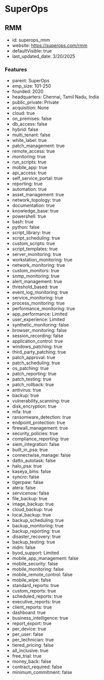 # SuperOps

## RMM
- id: superops_rmm
- website: https://superops.com/rmm
- defaultVisible: true
- last_updated_date: 3/20/2025

### Features

- parent: SuperOps
- emp_size: 101-250
- founded: 2020
- headquarters: Chennai, Tamil Nadu, India
- public_private: Private
- acquisition: None
- cloud: true
- on_premises: false
- db_access: false
- hybrid: false
- multi_tenant: false
- white_label: true
- patch_management: true
- remote_access: true
- monitoring: true
- run_scripts: true
- mobile_app: true
- api_access: true
- self_service_portal: true
- reporting: true
- automation: true
- asset_management: true
- network_topology: true
- documentation: true
- knowledge_base: true
- powershell: true
- bash: true
- python: false
- script_library: true
- script_scheduling: true
- custom_scripts: true
- script_templates: true
- server_monitoring: true
- workstation_monitoring: true
- network_monitoring: true
- custom_monitors: true
- snmp_monitoring: true
- alert_management: true
- threshold_based: true
- event_log_monitoring: true
- service_monitoring: true
- process_monitoring: true
- performance_monitoring: true
- app_performance: Limited
- user_experience: Limited
- synthetic_monitoring: false
- browser_monitoring: false
- session_recording: false
- application_control: true
- windows_patching: true
- third_party_patching: true
- patch_approval: true
- patch_scheduling: true
- os_patching: true
- patch_reporting: true
- patch_testing: true
- patch_rollback: true
- antivirus: true
- backup: true
- vulnerability_scanning: true
- disk_encryption: true
- mfa: true
- ransomware_detection: true
- endpoint_protection: true
- firewall_management: true
- security_policies: true
- compliance_reporting: true
- siem_integration: false
- built_in_psa: true
- connectwise_manage: false
- datto_autotask: false
- halo_psa: true
- kaseya_bms: false
- syncro: false
- tigerpaw: false
- atera: false
- servicenow: false
- file_backup: true
- image_backup: true
- cloud_backup: true
- local_backup: true
- backup_scheduling: true
- backup_monitoring: true
- backup_reporting: true
- disaster_recovery: true
- backup_testing: true
- mdm: false
- byod_support: Limited
- mobile_app_management: false
- mobile_security: false
- mobile_monitoring: false
- mobile_remote_control: false
- mobile_wipe: false
- standard_reports: true
- custom_reports: true
- scheduled_reports: true
- executive_reports: true
- client_reports: true
- dashboard: true
- business_intelligence: true
- report_export: true
- per_device: true
- per_user: false
- per_technician: true
- tiered_pricing: false
- all_inclusive: true
- free_trial: true
- money_back: false
- contract_required: false
- minimum_commitment: false